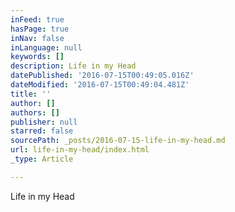 ```yaml
---
inFeed: true
hasPage: true
inNav: false
inLanguage: null
keywords: []
description: Life in my Head
datePublished: '2016-07-15T00:49:05.016Z'
dateModified: '2016-07-15T00:49:04.481Z'
title: ''
author: []
authors: []
publisher: null
starred: false
sourcePath: _posts/2016-07-15-life-in-my-head.md
url: life-in-my-head/index.html
_type: Article

---
```

Life in my Head